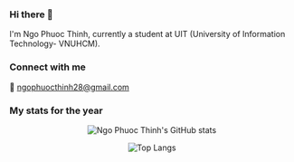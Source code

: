 
### Hi there 👋
I'm Ngo Phuoc Thinh, 
currently a student at UIT (University of Information Technology- VNUHCM).

### Connect with me
📧 ngophuocthinh28@gmail.com

### My stats for the year

<div align="center">
  
![Ngo Phuoc Thinh's GitHub stats](https://github-readme-stats.vercel.app/api?username=thngph&show_icons=true&count_private=true&hide=prs)
  
![Top Langs](https://github-readme-stats.vercel.app/api/top-langs/?username=thngph&exclude_repo=zooTPJ&layout=compact)
  
</div>

